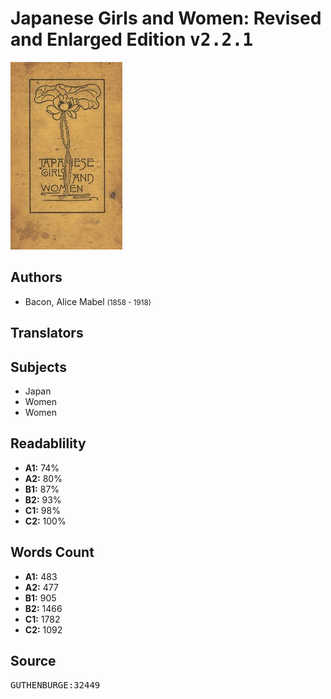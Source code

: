 # Japanese Girls and Women: Revised and Enlarged Edition <kbd>v2.2.1</kbd>

![](./cover.medium.jpg "")

## Authors


 - Bacon, Alice Mabel <small>(1858 - 1918)</small>

## Translators



## Subjects


 - Japan
 - Women
 - Women

## Readablility


 - **A1:** 74%
 - **A2:** 80%
 - **B1:** 87%
 - **B2:** 93%
 - **C1:** 98%
 - **C2:** 100%

## Words Count


 - **A1:** 483
 - **A2:** 477
 - **B1:** 905
 - **B2:** 1466
 - **C1:** 1782
 - **C2:** 1092

## Source


<kbd>GUTHENBURGE:32449</kbd>
